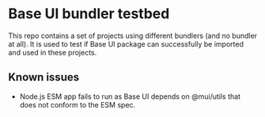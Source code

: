 # Base UI bundler testbed

This repo contains a set of projects using different bundlers (and no bundler at all).
It is used to test if Base UI package can successfully be imported and used in these projects.

## Known issues

- Node.js ESM app fails to run as Base UI depends on @mui/utils that does not conform to the ESM spec.


